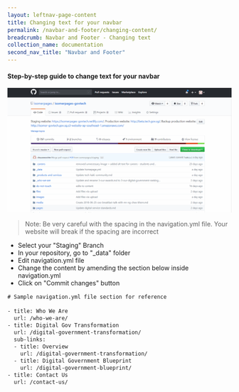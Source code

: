 ```yaml
---
layout: leftnav-page-content
title: Changing text for your navbar
permalink: /navbar-and-footer/changing-content/
breadcrumb: Navbar and Footer - Changing text
collection_name: documentation
second_nav_title: "Navbar and Footer"
---
```

#### **Step-by-step guide to change text for your navbar**
![Changing text for your navbar](/images/resources/changing-content-for-your-navigation-bar.gif)
> Note: Be very careful with the spacing in the navigation.yml file. Your website will break if the spacing are incorrect

* Select your "Staging" Branch
* In your repository, go to "_data" folder
* Edit navigation.yml file
* Change the content by amending the section below inside navigation.yml
* Click on "Commit changes" button

```
# Sample navigation.yml file section for reference

- title: Who We Are
  url: /who-we-are/
- title: Digital Gov Transformation
  url: /digital-government-transformation/
  sub-links:
  - title: Overview
    url: /digital-government-transformation/
  - title: Digital Government Blueprint
    url: /digital-government-blueprint/
- title: Contact Us
  url: /contact-us/
```
